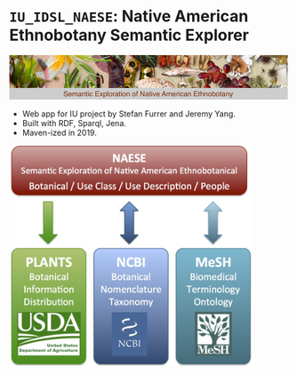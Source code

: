 # `IU_IDSL_NAESE`: Native American Ethnobotany Semantic Explorer

<img height="80" src="src/main/resources/images/banner.jpg">

 * Web app for IU project by Stefan Furrer and Jeremy Yang.
 * Built with RDF, Sparql, Jena.
 * Maven-ized in 2019.

 <img height="400" src="src/main/resources/images/NAESE_architecture.jpg">
